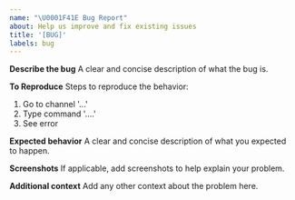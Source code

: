 ```yaml
---
name: "\U0001F41E Bug Report"
about: Help us improve and fix existing issues
title: '[BUG]'
labels: bug
---
```


**Describe the bug**
A clear and concise description of what the bug is.

**To Reproduce**
Steps to reproduce the behavior:

1. Go to channel '...'
2. Type command '....'
3. See error

**Expected behavior**
A clear and concise description of what you expected to happen.

**Screenshots**
If applicable, add screenshots to help explain your problem.

**Additional context**
Add any other context about the problem here.
